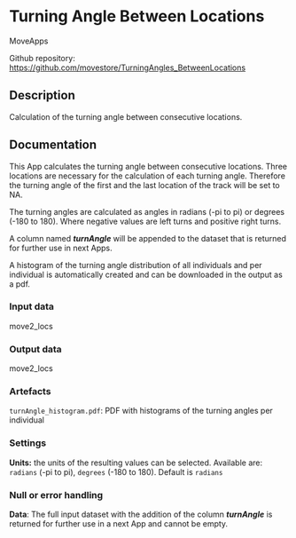 # Turning Angle Between Locations

MoveApps

Github repository: https://github.com/movestore/TurningAngles_BetweenLocations

## Description
Calculation of the turning angle between consecutive locations.

## Documentation
This App calculates the turning angle between consecutive locations. Three locations are necessary for the calculation of each turning angle. Therefore the turning angle of the first and the last location of the track will be set to NA. 

The turning angles are calculated as angles in radians (-pi to pi) or degrees (-180 to 180). Where negative values are left turns and positive right turns.

A column named _**turnAngle**_ will be appended to the dataset that is returned for further use in next Apps.

A histogram of the turning angle distribution of all individuals and per individual is automatically created and can be downloaded in the output as a pdf.

### Input data
move2_locs

### Output data
move2_locs

### Artefacts
`turnAngle_histogram.pdf`: PDF with histograms of the turning angles per individual

### Settings
**Units:** the units of the resulting values can be selected. Available are: `radians` (-pi to pi), `degrees` (-180 to 180). Default is `radians`

### Null or error handling
**Data**: The full input dataset with the addition of the column _**turnAngle**_ is returned for further use in a next App and cannot be empty.

